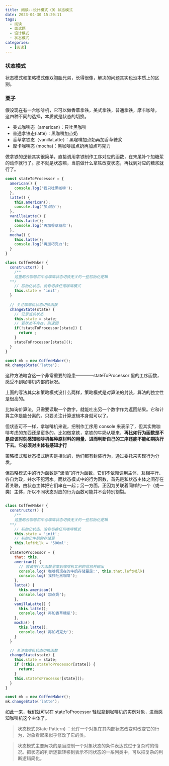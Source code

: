 ```yaml
---
title: 阅读--设计模式（9）状态模式
date: 2023-04-30 15:20:11
tags:
  - 阅读
  - 面试题
  - 设计模式
  - 状态模式
categories:
  - [阅读]
---
```


### 状态模式
状态模式和策略模式像双胞胎兄弟，长得很像，解决的问题其实也没本质上的区别。

### 栗子
假设现在有一台咖啡机，它可以做香草拿铁，美式拿铁，普通拿铁，摩卡咖啡。
这四种不同的选择，本质就是状态的切换。

- 美式咖啡态（american)：只吐黑咖啡
- 普通拿铁态(latte)：黑咖啡加点奶
- 香草拿铁态（vanillaLatte）：黑咖啡加点奶再加香草糖浆
- 摩卡咖啡态 (mocha)：黑咖啡加点奶再加点巧克力
  
做拿铁的逻辑其实很简单，直接调用拿铁制作工序对应的函数，在末尾补个加糖浆的动作就行了。那不就是状态嘛，当前做什么拿铁改变状态，再找到对应的糖浆就行了。

```js
const stateToProcessor = {
  american() {
    console.log('我只吐黑咖啡');    
  },
  latte() {
    this.american();
    console.log('加点奶');  
  },
  vanillaLatte() {
    this.latte();
    console.log('再加香草糖浆');
  },
  mocha() {
    this.latte();
    console.log('再加巧克力');
  }
}

class CoffeeMaker {
  constructor() {
    /**
    这里略去咖啡机中与咖啡状态切换无关的一些初始化逻辑
  **/
    // 初始化状态，没有切换任何咖啡模式
    this.state = 'init';
  }
  
  // 关注咖啡机状态切换函数
  changeState(state) {
    // 记录当前状态
    this.state = state;
    // 若状态不存在，则返回
    if(!stateToProcessor[state]) {
      return ;
    }
    stateToProcessor[state]();
  }
}

const mk = new CoffeeMaker();
mk.changeState('latte');
```

这种方法暗含这一个非常重要的隐患————stateToProcessor 里的工序函数，感受不到咖啡机内部的状况。

上面的写法其实和策略模式没什么两样，策略模式是对算法的封装，算法的独立性是很高的。

比如询价算法，只需要读取一个数字，就能吐出另一个数字作为返回结果。它和计算主体是能分离的。只要关注计算逻辑本身就可以了。

但状态可不一样，拿咖啡机来说，把制作工序用 console 来表示了，但其实做咖啡考虑的东西还是蛮多的。比如做拿铁，拿铁的牛奶从哪来，**再比如行为函数是不是应该时刻感知咖啡机每种原材料的用量、进而判断自己的工序还能不能如期执行下去**。**它必须对主体有感知才行**

策略模式和状态模式确实是相似的，他们都有封装行为，通过委托来实现行为分发。

但策略模式中的行为函数是”潇洒“的行为函数，它们不依赖调用主体、互相平行、各自为政，井水不犯河水。而状态模式中的行为函数，首先是和状态主体之间存在着关联，由状态主体把它们串在一起；另一方面，正因为关联着同样的一个（或一类）主体，所以不同状态对应的行为函数可能并不会特别割裂。
```js

class CoffeeMaker {
  constructor() {
    /**
    这里略去咖啡机中与咖啡状态切换无关的一些初始化逻辑
  **/
    // 初始化状态，没有切换任何咖啡模式
    this.state = 'init';
    // 初始化牛奶的存储量
    this.leftMilk = '500ml';
  }
  stateToProcessor = {
    that: this,
    american() {
      // 尝试在行为函数里拿到咖啡机实例的信息并输出
      console.log('咖啡机现在的牛奶存储量是:', this.that.leftMilk)
      console.log('我只吐黑咖啡');
    },
    latte() {
      this.american()
      console.log('加点奶');
    },
    vanillaLatte() {
      this.latte();
      console.log('再加香草糖浆');
    },
    mocha() {
      this.latte();
      console.log('再加巧克力');
    }
  }

  // 关注咖啡机状态切换函数
  changeState(state) {
    this.state = state;
    if (!this.stateToProcessor[state]) {
      return;
    }
    this.stateToProcessor[state]();
  }
}

const mk = new CoffeeMaker();
mk.changeState('latte');
```
如此一来，我们就可以在 stateToProcessor 轻松拿到咖啡机的实例对象，进而感知咖啡机这个主体了。

> 状态模式(State Pattern) ：允许一个对象在其内部状态改变时改变它的行为，对象看起来似乎修改了它的类。

> 状态模式主要解决的是当控制一个对象状态的条件表达式过于复杂时的情况。把状态的判断逻辑转移到表示不同状态的一系列类中，可以把复杂的判断逻辑简化。


